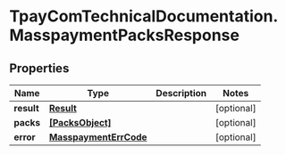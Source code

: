# TpayComTechnicalDocumentation.MasspaymentPacksResponse

## Properties

Name | Type | Description | Notes
------------ | ------------- | ------------- | -------------
**result** | [**Result**](Result.md) |  | [optional] 
**packs** | [**[PacksObject]**](PacksObject.md) |  | [optional] 
**error** | [**MasspaymentErrCode**](MasspaymentErrCode.md) |  | [optional] 


